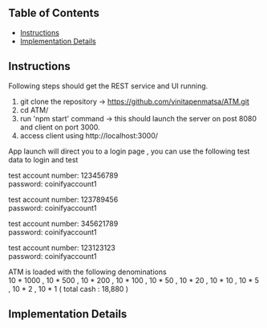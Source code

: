 
## Table of Contents

- [Instructions](#Instructions)
- [Implementation Details](#Implementation-details)



## Instructions

Following steps should get the REST service and UI running.

1. git clone the repository -> https://github.com/vinitapenmatsa/ATM.git
2. cd ATM/ 
3. run 'npm start' command -> this should launch the server on post 8080 and client on port 3000.
4. access client using http://localhost:3000/  

App launch will direct you to a login page , you can use the following test data to login and test<br/>

test account number: 123456789<br/>
password: coinifyaccount1<br/>

test account number: 123789456<br/>
password: coinifyaccount1<br/>

test account number: 345621789<br/>
password: coinifyaccount1<br/>

test account number: 123123123<br/>
password: coinifyaccount1<br/>

ATM is loaded with the following denominations<br/>
10 * 1000 , 10 * 500 , 10 * 200 , 10 * 100 , 10 * 50 ,  10 * 20 , 10 * 10 , 10 * 5 , 10 * 2 , 10 * 1 ( total cash : 18,880 )<br/>


## Implementation Details








